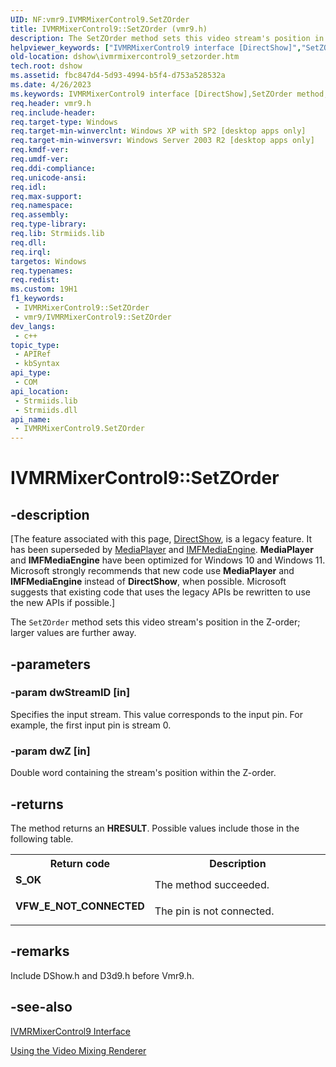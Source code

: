 ```yaml
---
UID: NF:vmr9.IVMRMixerControl9.SetZOrder
title: IVMRMixerControl9::SetZOrder (vmr9.h)
description: The SetZOrder method sets this video stream's position in the Z-order; larger values are further away.
helpviewer_keywords: ["IVMRMixerControl9 interface [DirectShow]","SetZOrder method","IVMRMixerControl9.SetZOrder","IVMRMixerControl9::SetZOrder","IVMRMixerControl9SetZOrder","SetZOrder","SetZOrder method [DirectShow]","SetZOrder method [DirectShow]","IVMRMixerControl9 interface","dshow.ivmrmixercontrol9_setzorder","vmr9/IVMRMixerControl9::SetZOrder"]
old-location: dshow\ivmrmixercontrol9_setzorder.htm
tech.root: dshow
ms.assetid: fbc847d4-5d93-4994-b5f4-d753a528532a
ms.date: 4/26/2023
ms.keywords: IVMRMixerControl9 interface [DirectShow],SetZOrder method, IVMRMixerControl9.SetZOrder, IVMRMixerControl9::SetZOrder, IVMRMixerControl9SetZOrder, SetZOrder, SetZOrder method [DirectShow], SetZOrder method [DirectShow],IVMRMixerControl9 interface, dshow.ivmrmixercontrol9_setzorder, vmr9/IVMRMixerControl9::SetZOrder
req.header: vmr9.h
req.include-header: 
req.target-type: Windows
req.target-min-winverclnt: Windows XP with SP2 [desktop apps only]
req.target-min-winversvr: Windows Server 2003 R2 [desktop apps only]
req.kmdf-ver: 
req.umdf-ver: 
req.ddi-compliance: 
req.unicode-ansi: 
req.idl: 
req.max-support: 
req.namespace: 
req.assembly: 
req.type-library: 
req.lib: Strmiids.lib
req.dll: 
req.irql: 
targetos: Windows
req.typenames: 
req.redist: 
ms.custom: 19H1
f1_keywords:
 - IVMRMixerControl9::SetZOrder
 - vmr9/IVMRMixerControl9::SetZOrder
dev_langs:
 - c++
topic_type:
 - APIRef
 - kbSyntax
api_type:
 - COM
api_location:
 - Strmiids.lib
 - Strmiids.dll
api_name:
 - IVMRMixerControl9.SetZOrder
---
```


# IVMRMixerControl9::SetZOrder


## -description

\[The feature associated with this page, [DirectShow](/windows/win32/directshow/directshow), is a legacy feature. It has been superseded by [MediaPlayer](/uwp/api/Windows.Media.Playback.MediaPlayer) and [IMFMediaEngine](/windows/win32/api/mfmediaengine/nn-mfmediaengine-imfmediaengine). **MediaPlayer** and **IMFMediaEngine** have been optimized for Windows 10 and Windows 11. Microsoft strongly recommends that new code use **MediaPlayer** and **IMFMediaEngine** instead of **DirectShow**, when possible. Microsoft suggests that existing code that uses the legacy APIs be rewritten to use the new APIs if possible.\]

The <code>SetZOrder</code> method sets this video stream's position in the Z-order; larger values are further away.

## -parameters

### -param dwStreamID [in]

Specifies the input stream. This value corresponds to the input pin. For example, the first input pin is stream 0.

### -param dwZ [in]

Double word containing the stream's position within the Z-order.

## -returns

The method returns an <b>HRESULT</b>. Possible values include those in the following table.

<table>
<tr>
<th>Return code</th>
<th>Description</th>
</tr>
<tr>
<td width="40%">
<dl>
<dt><b>S_OK</b></dt>
</dl>
</td>
<td width="60%">
The method succeeded.

</td>
</tr>
<tr>
<td width="40%">
<dl>
<dt><b>VFW_E_NOT_CONNECTED</b></dt>
</dl>
</td>
<td width="60%">
The pin is not connected.

</td>
</tr>
</table>

## -remarks

Include DShow.h and D3d9.h before Vmr9.h.

## -see-also

<a href="/previous-versions/windows/desktop/api/vmr9/nn-vmr9-ivmrmixercontrol9">IVMRMixerControl9 Interface</a>



<a href="/windows/desktop/DirectShow/using-the-video-mixing-renderer">Using the Video Mixing Renderer</a>